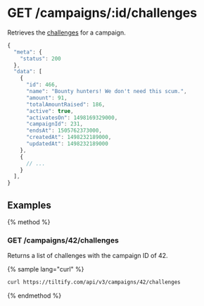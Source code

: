 # GET /campaigns/:id/challenges

Retrieves the [challenges](/entities/challenge.md) for a campaign.

```js
{
  "meta": {
    "status": 200
  },
  "data": [
    {
      "id": 466,
      "name": "Bounty hunters! We don't need this scum.",
      "amount": 91,
      "totalAmountRaised": 186,
      "active": true,
      "activatesOn": 1498169329000,
      "campaignId": 231,
      "endsAt": 1505762373000,
      "createdAt": 1498232189000,
      "updatedAt": 1498232189000
    },
    {
      // ...
    }
  ],
}
```

## Examples

{% method %}
### GET /campaigns/42/challenges
Returns a list of challenges with the campaign ID of 42.

{% sample lang="curl" %}
```bash
curl https://tiltify.com/api/v3/campaigns/42/challenges
```

{% endmethod %}
